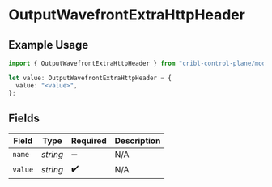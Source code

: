 # OutputWavefrontExtraHttpHeader

## Example Usage

```typescript
import { OutputWavefrontExtraHttpHeader } from "cribl-control-plane/models";

let value: OutputWavefrontExtraHttpHeader = {
  value: "<value>",
};
```

## Fields

| Field              | Type               | Required           | Description        |
| ------------------ | ------------------ | ------------------ | ------------------ |
| `name`             | *string*           | :heavy_minus_sign: | N/A                |
| `value`            | *string*           | :heavy_check_mark: | N/A                |